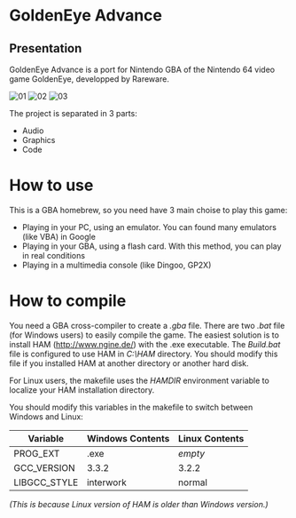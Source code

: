 GoldenEye Advance
=================

Presentation
------------
GoldenEye Advance is a port for Nintendo GBA of the Nintendo 64 video game GoldenEye, developped by Rareware.

![01](http://www.crazy-lapinou.eu/fichiers/goldeneye_advance/version_dev/01.png) ![02](http://www.crazy-lapinou.eu/fichiers/goldeneye_advance/version_dev/02.png) ![03](http://www.crazy-lapinou.eu/fichiers/goldeneye_advance/version_dev/03.png)

The project is separated in 3 parts:
 * Audio
 * Graphics
 * Code

How to use
===========
This is a GBA homebrew, so you need have 3 main choise to play this game:
 * Playing in your PC, using an emulator. You can found many emulators (like VBA) in Google
 * Playing in your GBA, using a flash card. With this method, you can play in real conditions
 * Playing in a multimedia console (like Dingoo, GP2X)

How to compile
===============
You need a GBA cross-compiler to create a _.gba_ file. There are two _.bat_ file (for Windows users) to easily compile the game. The easiest solution is to install HAM (http://www.ngine.de/) with the .exe executable. The *Build.bat* file is configured to use HAM in *C:\HAM* directory. You should modify this file if you installed HAM at another directory or another hard disk.

For Linux users, the makefile uses the *HAMDIR* environment variable to localize your HAM installation directory.

You should modify this variables in the makefile to switch between Windows and Linux:

| Variable     | Windows Contents | Linux Contents |
|--------------|------------------|----------------|
| PROG_EXT     | .exe             | _empty_        |
| GCC_VERSION  | 3.3.2            | 3.2.2          |
| LIBGCC_STYLE | interwork        | normal         |

_(This is because Linux version of HAM is older than Windows version.)_
